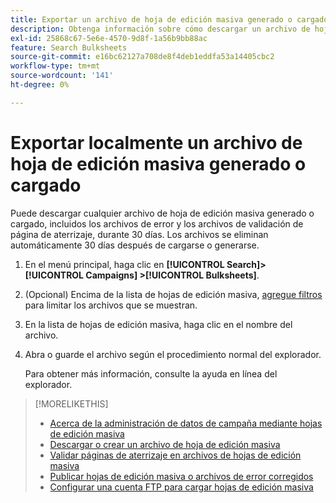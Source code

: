 ```yaml
---
title: Exportar un archivo de hoja de edición masiva generado o cargado
description: Obtenga información sobre cómo descargar un archivo de hoja de edición masiva, incluidos los archivos de error y los archivos de validación de página de aterrizaje.
exl-id: 25868c67-5e6e-4570-9d8f-1a56b9bb88ac
feature: Search Bulksheets
source-git-commit: e16bc62127a708de8f4deb1eddfa53a14405cbc2
workflow-type: tm+mt
source-wordcount: '141'
ht-degree: 0%

---
```


# Exportar localmente un archivo de hoja de edición masiva generado o cargado

Puede descargar cualquier archivo de hoja de edición masiva generado o cargado, incluidos los archivos de error y los archivos de validación de página de aterrizaje, durante 30 días. Los archivos se eliminan automáticamente 30 días después de cargarse o generarse.

1. En el menú principal, haga clic en **[!UICONTROL Search]> [!UICONTROL Campaigns] >[!UICONTROL Bulksheets]**.

1. (Opcional) Encima de la lista de hojas de edición masiva, [agregue filtros](/help/search-social-commerce/common-tasks/data-views/ad-hoc-settings/column-filter-apply-from-column-heading.md) para limitar los archivos que se muestran.

1. En la lista de hojas de edición masiva, haga clic en el nombre del archivo.

1. Abra o guarde el archivo según el procedimiento normal del explorador.

   Para obtener más información, consulte la ayuda en línea del explorador.

>[!MORELIKETHIS]
>
>* [Acerca de la administración de datos de campaña mediante hojas de edición masiva](bulksheet-about.md)
>* [Descargar o crear un archivo de hoja de edición masiva](/help/search-social-commerce/campaign-management/bulksheets/bulksheet-download.md)
>* [Validar páginas de aterrizaje en archivos de hojas de edición masiva](bulksheet-validate-landing-pages.md)
>* [Publicar hojas de edición masiva o archivos de error corregidos](bulksheet-post.md)
>* [Configurar una cuenta FTP para cargar hojas de edición masiva](/help/search-social-commerce/campaign-management/bulksheets/bulksheet-ftp-account.md)
